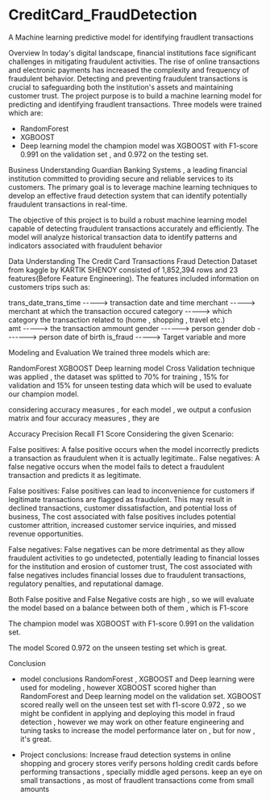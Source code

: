 # CreditCard_FraudDetection
A Machine learning predictive model for identifying fraudlent transactions

Overview
In today's digital landscape, financial institutions face significant challenges in mitigating fraudulent activities. The rise of online transactions and electronic payments has increased the complexity and frequency of fraudulent behavior. Detecting and preventing fraudulent transactions is crucial to safeguarding both the institution's assets and maintaining customer trust.
The project purpose is to build a machine learning model for predicting and identifying fraudlent transactions.
Three models were trained which are:

- RandomForest
- XGBOOST
- Deep learning model
the champion model was XGBOOST with F1-score 0.991 on the validation set , and 0.972 on the testing set.

Business Understanding
Guardian Banking Systems , a leading financial institution committed to providing secure and reliable services to its customers. The primary goal is to leverage machine learning techniques to develop an effective fraud detection system that can identify potentially fraudulent transactions in real-time.

The objective of this project is to build a robust machine learning model capable of detecting fraudulent transactions accurately and efficiently. The model will analyze historical transaction data to identify patterns and indicators associated with fraudulent behavior

Data Understanding
The Credit Card Transactions Fraud Detection Dataset from kaggle by KARTIK SHENOY consisted of 1,852,394 rows and 23 features(Before Feature Engineering). The features included information on customers trips such as:

trans_date_trans_time -----> transaction date and time
merchant -----> merchant at which the transaction occured
category -----> which category the transaction related to (home , shopping , travel etc.)               
amt -----> the transaction ammount
gender ------> person gender
dob -------> person date of birth
is_fraud -----> Target variable
and more

Modeling and Evaluation
We trained three models which are:

RandomForest
XGBOOST
Deep learning model
Cross Validation technique was applied , the dataset was splitted to 70% for training , 15% for validation and 15% for unseen testing data which will be used to evaluate our champion model.

considering accuracy measures , for each model , we output a confusion matrix and four accuracy measures , they are

Accuracy
Precision
Recall
F1 Score
Considering the given Scenario:

False positives: A false positive occurs when the model incorrectly predicts a transaction as fraudulent when it is actually legitimate..
False negatives: A false negative occurs when the model fails to detect a fraudulent transaction and predicts it as legitimate.

False positives: False positives can lead to inconvenience for customers if legitimate transactions are flagged as fraudulent. This may result in declined transactions, customer dissatisfaction, and potential loss of business, The cost associated with false positives includes potential customer attrition, increased customer service inquiries, and missed revenue opportunities.

False negatives: False negatives can be more detrimental as they allow fraudulent activities to go undetected, potentially leading to financial losses for the institution and erosion of customer trust, The cost associated with false negatives includes financial losses due to fraudulent transactions, regulatory penalties, and reputational damage.

Both False positive and False Negative costs are high , so we will evaluate the model based on a balance between both of them , which is F1-score

The champion model was XGBOOST with F1-score 0.991 on the validation set.

The model Scored 0.972 on the unseen testing set which is great.

Conclusion
- model conclusions
  RandomForest ,  XGBOOST and Deep learning were used for modeling , however XGBOOST scored higher than RandomForest and Deep learning model on the validation set.
  XGBOOST scored really well on the unseen test set with f1-score 0.972 , so we might be confident in applying and deploying this model in fraud detection , however we may work on other feature engineering and tuning tasks to increase the model performance later on , but for now , it's great.

- Project conclusions:
  Increase fraud detection systems in online shopping and grocery stores
  verify persons holding credit cards before performing transactions , specially middle aged persons.
  keep an eye on small transactions , as most of fraudlent transactions come from small amounts
  
   




